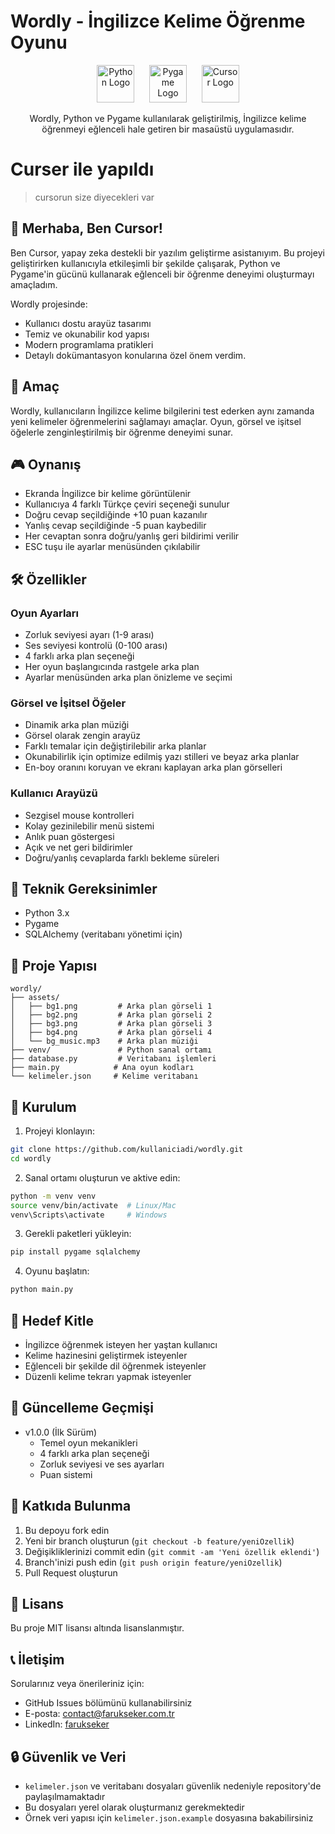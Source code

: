 # Wordly - İngilizce Kelime Öğrenme Oyunu

<div align="center">
  <img src="https://www.python.org/static/community_logos/python-logo.png" alt="Python Logo" height="60">
  &nbsp;&nbsp;&nbsp;&nbsp;
  <img src="https://www.pygame.org/docs/_static/pygame_logo.png" alt="Pygame Logo" height="60">
  &nbsp;&nbsp;&nbsp;&nbsp;
  <img src="https://www.cursor.com/favicon-48x48.png" alt="Cursor Logo" height="60">

  Wordly, Python ve Pygame kullanılarak geliştirilmiş, İngilizce kelime öğrenmeyi eğlenceli hale getiren bir masaüstü uygulamasıdır.
</div>

# Curser ile yapıldı 

> cursorun size diyecekleri var 

## 👋 Merhaba, Ben Cursor!

Ben Cursor, yapay zeka destekli bir yazılım geliştirme asistanıyım. Bu projeyi geliştirirken kullanıcıyla etkileşimli bir şekilde çalışarak, Python ve Pygame'in gücünü kullanarak eğlenceli bir öğrenme deneyimi oluşturmayı amaçladım.

Wordly projesinde:
- Kullanıcı dostu arayüz tasarımı
- Temiz ve okunabilir kod yapısı
- Modern programlama pratikleri
- Detaylı dokümantasyon
konularına özel önem verdim.

## 🎯 Amaç

Wordly, kullanıcıların İngilizce kelime bilgilerini test ederken aynı zamanda yeni kelimeler öğrenmelerini sağlamayı amaçlar. Oyun, görsel ve işitsel öğelerle zenginleştirilmiş bir öğrenme deneyimi sunar.

## 🎮 Oynanış

- Ekranda İngilizce bir kelime görüntülenir
- Kullanıcıya 4 farklı Türkçe çeviri seçeneği sunulur
- Doğru cevap seçildiğinde +10 puan kazanılır
- Yanlış cevap seçildiğinde -5 puan kaybedilir
- Her cevaptan sonra doğru/yanlış geri bildirimi verilir
- ESC tuşu ile ayarlar menüsünden çıkılabilir

## 🛠️ Özellikler

### Oyun Ayarları
- Zorluk seviyesi ayarı (1-9 arası)
- Ses seviyesi kontrolü (0-100 arası)
- 4 farklı arka plan seçeneği
- Her oyun başlangıcında rastgele arka plan
- Ayarlar menüsünden arka plan önizleme ve seçimi

### Görsel ve İşitsel Öğeler
- Dinamik arka plan müziği
- Görsel olarak zengin arayüz
- Farklı temalar için değiştirilebilir arka planlar
- Okunabilirlik için optimize edilmiş yazı stilleri ve beyaz arka planlar
- En-boy oranını koruyan ve ekranı kaplayan arka plan görselleri

### Kullanıcı Arayüzü
- Sezgisel mouse kontrolleri
- Kolay gezinilebilir menü sistemi
- Anlık puan göstergesi
- Açık ve net geri bildirimler
- Doğru/yanlış cevaplarda farklı bekleme süreleri

## 🔧 Teknik Gereksinimler

- Python 3.x
- Pygame
- SQLAlchemy (veritabanı yönetimi için)

## 📁 Proje Yapısı 

```
wordly/
├── assets/
│   ├── bg1.png         # Arka plan görseli 1
│   ├── bg2.png         # Arka plan görseli 2
│   ├── bg3.png         # Arka plan görseli 3
│   ├── bg4.png         # Arka plan görseli 4
│   └── bg_music.mp3    # Arka plan müziği
├── venv/               # Python sanal ortamı
├── database.py         # Veritabanı işlemleri
├── main.py            # Ana oyun kodları
└── kelimeler.json     # Kelime veritabanı
```

## 🚀 Kurulum

1. Projeyi klonlayın:
```bash
git clone https://github.com/kullaniciadi/wordly.git
cd wordly
```

2. Sanal ortamı oluşturun ve aktive edin:
```bash
python -m venv venv
source venv/bin/activate  # Linux/Mac
venv\Scripts\activate     # Windows
```

3. Gerekli paketleri yükleyin:
```bash
pip install pygame sqlalchemy
```

4. Oyunu başlatın:
```bash
python main.py
```

## 🎯 Hedef Kitle

- İngilizce öğrenmek isteyen her yaştan kullanıcı
- Kelime hazinesini geliştirmek isteyenler
- Eğlenceli bir şekilde dil öğrenmek isteyenler
- Düzenli kelime tekrarı yapmak isteyenler

## 🔄 Güncelleme Geçmişi

- v1.0.0 (İlk Sürüm)
  - Temel oyun mekanikleri
  - 4 farklı arka plan seçeneği
  - Zorluk seviyesi ve ses ayarları
  - Puan sistemi

## 🤝 Katkıda Bulunma

1. Bu depoyu fork edin
2. Yeni bir branch oluşturun (`git checkout -b feature/yeniOzellik`)
3. Değişikliklerinizi commit edin (`git commit -am 'Yeni özellik eklendi'`)
4. Branch'inizi push edin (`git push origin feature/yeniOzellik`)
5. Pull Request oluşturun

## 📝 Lisans

Bu proje MIT lisansı altında lisanslanmıştır.

## 📞 İletişim

Sorularınız veya önerileriniz için:
- GitHub Issues bölümünü kullanabilirsiniz
- E-posta: [contact@farukseker.com.tr](mailto:contact@farukseker.com.tr)
- LinkedIn: [farukseker](https://www.linkedin.com/in/faruk-seker/)

## 🔒 Güvenlik ve Veri

- `kelimeler.json` ve veritabanı dosyaları güvenlik nedeniyle repository'de paylaşılmamaktadır
- Bu dosyaları yerel olarak oluşturmanız gerekmektedir
- Örnek veri yapısı için `kelimeler.json.example` dosyasına bakabilirsiniz